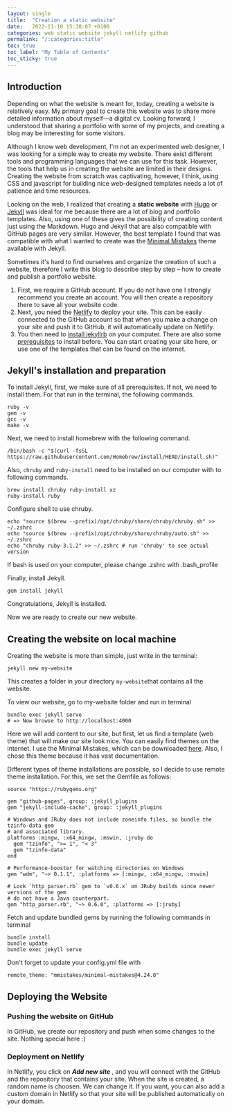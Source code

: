 ```yaml
---
layout: single
title:  "Creation a static website"
date:   2022-11-10 15:38:07 +0100
categories: web static website jekyll netlify github
permalink: "/:categories:title"
toc: true
toc_label: "My Table of Contents"
toc_sticky: true
---
```


## Introduction

Depending on what the website is meant for, today, creating a website is relatively easy. My primary goal to create this website was to share more detailed information about myself—a digital cv. Looking forward, I understood that sharing a portfolio with some of my projects, and creating a blog may be interesting for some visitors.

Although I know web development, I'm not an experimented web designer, I was looking for a simple way to create my website. There exist different tools and programming languages that we can use for this task. However, the tools that help us in creating the website are limited in their designs. Creating the website from scratch was captivating, however, I think, using CSS and javascript for building nice web-designed templates needs a lot of patience and time resources.

Looking on the web, I realized that creating a **static website** with [Hugo](https://gohugo.io) or [Jekyll](https://jekyllrb.com) was ideal for me because there are a lot of blog and portfolio templates. Also, using one of these gives the possibility of creating content just using the Markdown. Hugo and Jekyll that are also compatible with GitHub pages are very similar. However, the best template I found that was compatible with what I wanted to create was the [Minimal Mistakes](https://mmistakes.github.io/minimal-mistakes/) theme available with Jekyll.

Sometimes it's hard to find ourselves and organize the creation of such a website, therefore I write this blog to describe step by step – how to create and publish a portfolio website.

1) First, we require a GitHub account. If you do not have one I strongly recommend you create an account. You will then create a repository there to save all your website code.
2) Next, you need the [Netlify](https://www.netlify.comaccount) to deploy your site. This can be easily connected to the GitHub account so that when you make a change on your site and push it to GitHub, it will automatically update on Netlify.
3) You then need to [install jekyllrb](https://jekyllrb.com/docs/) on your computer. There are also some [prerequisites](https://jekyllrb.com/docs/installation/) to install before. You can start creating your site here, or use one of the templates that can be found on the internet.

## Jekyll's installation and preparation

To install Jekyll, first, we make sure of all prerequisites. If not, we need to install them. For that run in the terminal, the following commands.
```shell
ruby -v
gem -v
gcc -v
make -v
```
Next, we need to install homebrew with the following command.
```shell
/bin/bash -c "$(curl -fsSL https://raw.githubusercontent.com/Homebrew/install/HEAD/install.sh)"
```
Also, ```chruby``` and ```ruby-install``` need to be installed on our computer with to following commands.
```shell
brew install chruby ruby-install xz
ruby-install ruby
```
Configure shell to use chruby.
```shell
echo "source $(brew --prefix)/opt/chruby/share/chruby/chruby.sh" >> ~/.zshrc
echo "source $(brew --prefix)/opt/chruby/share/chruby/auto.sh" >> ~/.zshrc
echo "chruby ruby-3.1.2" >> ~/.zshrc # run 'chruby' to see actual version
```
If bash is used on your computer, please change .zshrc with .bash_profile

Finally, install Jekyll.
```shell
gem install jekyll
```
Congratulations, Jekyll is installed.

Now we are ready to create our new website.

## Creating the website on local machine

Creating the website is more than simple, just write in the terminal:
```shell
jekyll new my-website
```
This creates a folder in your directory ```my-website```that contains all the website.

To view our website, go to my-website folder and run in terminal
```shell
bundle exec jekyll serve
# => Now browse to http://localhost:4000
```

Here we will add content to our site, but first, let us find a template (web theme) that will make our site look nice. You can easily find themes on the internet. I use the Minimal Mistakes, which can be downloaded [here](https://github.com/mmistakes/minimal-mistakes). Also, I chose this theme because it has vast documentation.

Different types of theme installations are possible, so I decide to use remote theme installation. For this, we set the Gemfile as follows:
```
source "https://rubygems.org"

gem "github-pages", group: :jekyll_plugins
gem "jekyll-include-cache", group: :jekyll_plugins

# Windows and JRuby does not include zoneinfo files, so bundle the tzinfo-data gem
# and associated library.
platforms :mingw, :x64_mingw, :mswin, :jruby do
  gem "tzinfo", ">= 1", "< 3"
  gem "tzinfo-data"
end

# Performance-booster for watching directories on Windows
gem "wdm", "~> 0.1.1", :platforms => [:mingw, :x64_mingw, :mswin]

# Lock `http_parser.rb` gem to `v0.6.x` on JRuby builds since newer versions of the gem
# do not have a Java counterpart.
gem "http_parser.rb", "~> 0.6.0", :platforms => [:jruby]
```

Fetch and update bundled gems by running the following commands in terminal
```shell
bundle install
bundle update
bundle exec jekyll serve
```

Don't forget to update your config.yml file with
```
remote_theme: "mmistakes/minimal-mistakes@4.24.0"
```

## Deploying the Website

### Pushing the website on GitHub

In GitHub, we create our repository and push when some changes to the site. Nothing special here :)

### Deployment on Netlify

In Netlify, you click on ***Add new site*** , and you will connect with the GitHub and the repository that contains your site. When the site is created, a random name is choosen. We can change it. If you want, you can also add a custom domain in Netlify so that your site will be published automatically on your domain.
